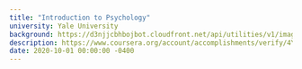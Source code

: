 ```yaml
---
title: "Introduction to Psychology"
university: Yale University
background: https://d3njjcbhbojbot.cloudfront.net/api/utilities/v1/imageproxy/https://coursera-university-assets.s3.amazonaws.com/b4/339da416653830d015f5a179f864e1/square_logo_large.png?auto=format%2Ccompress&dpr=1&w=80&h=80
description: https://www.coursera.org/account/accomplishments/verify/4Y55553GBV3T
date: 2020-10-01 00:00:00 -0400
---
```


